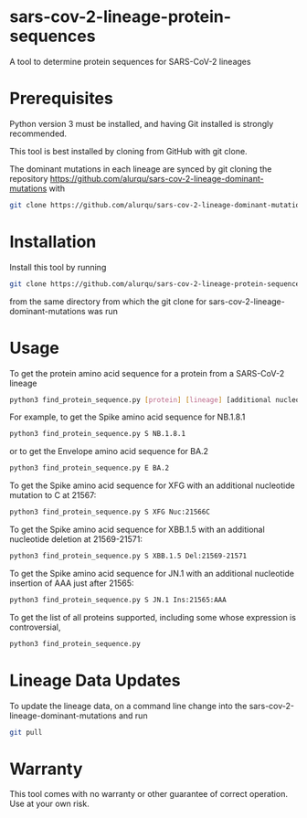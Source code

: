 # sars-cov-2-lineage-protein-sequences
A tool to determine protein sequences for SARS-CoV-2 lineages

Prerequisites
=============
Python version 3 must be installed, and having Git installed is strongly recommended.

This tool is best installed by cloning from GitHub with git clone.

The dominant mutations in each lineage are synced by git cloning the repository https://github.com/alurqu/sars-cov-2-lineage-dominant-mutations with
```bash
git clone https://github.com/alurqu/sars-cov-2-lineage-dominant-mutations.git
```

Installation
============

Install this tool by running
```bash
git clone https://github.com/alurqu/sars-cov-2-lineage-protein-sequences.git
```

from the same directory from which the git clone for sars-cov-2-lineage-dominant-mutations was run


Usage
=====
To get the protein amino acid sequence for a protein from a SARS-CoV-2 lineage
```bash
python3 find_protein_sequence.py [protein] [lineage] [additional nucleotide mutations]
```

For example, to get the Spike amino acid sequence for NB.1.8.1 
```bash
python3 find_protein_sequence.py S NB.1.8.1
```

or to get the Envelope amino acid sequence for BA.2
```bash
python3 find_protein_sequence.py E BA.2
```

To get the Spike amino acid sequence for XFG with an additional nucleotide mutation to C at 21567:
```bash
python3 find_protein_sequence.py S XFG Nuc:21566C
```

To get the Spike amino acid sequence for XBB.1.5 with an additional nucleotide deletion at 21569-21571:
```bash
python3 find_protein_sequence.py S XBB.1.5 Del:21569-21571
```

To get the Spike amino acid sequence for JN.1 with an additional nucleotide insertion of AAA just after 21565:
```bash
python3 find_protein_sequence.py S JN.1 Ins:21565:AAA
```

To get the list of all proteins supported, including some whose expression is controversial,
```bash
python3 find_protein_sequence.py
```

Lineage Data Updates
====================
To update the lineage data, on a command line change into the sars-cov-2-lineage-dominant-mutations and run
```bash
git pull
```

Warranty
========
This tool comes with no warranty or other guarantee of correct operation. Use at your own risk.
